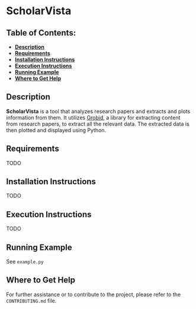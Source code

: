# ScholarVista

## Table of Contents:

- **[Description](#description)**
- **[Requirements](#requirements)**
- **[Installation Instructions](#installation-instructions)**
- **[Execution Instructions](#execution-instructions)**
- **[Running Example](#running-example)**
- **[Where to Get Help](#where-to-get-help)**

## Description

**ScholarVista** is a tool that analyzes research papers and extracts and plots information from them. It utilizes [Grobid](https://github.com/kermitt2/grobid/), a library for extracting content from research papers, to extract all the relevant data. The extracted data is then plotted and displayed using Python.

## Requirements

TODO

## Installation Instructions

TODO

## Execution Instructions

TODO

## Running Example

See `example.py`

## Where to Get Help

For further assistance or to contribute to the project, please refer to the `CONTRIBUTING.md` file.
